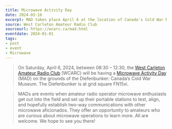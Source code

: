 ```yaml
---
title: Microwave Activity Day
date: 2024-03-16
excerpt: MAD takes place April 6 at the location of Canada's Cold War Museum.
source: West Carleton Amateur Radio Club
sourceurl: https://wcarc.ca/mad.html
eventdate: 2024-01-01
tags:
- post
- event
- Microwave
---
```

> On Saturday, April 6, 2024, between 08:30 – 12:30, the [West Carleton Amateur Radio Club](https://wcarc.ca/) (WCARC) will be having a [Microwave Activity Day](https://wcarc.ca/mad.html) (MAD) on the grounds of the Diefenbunker: Canada’s Cold War Museum. The Diefenbunker is at grid square FN15xi.

> MADs are events when amateur radio operator microwave enthusiasts get out into the field and set up their portable stations to test, align, and hopefully establish two-way communications with other microwave aficionados. They offer an opportunity to amateurs who are curious about microwave operations to learn more. All are welcome. We hope to see you there!